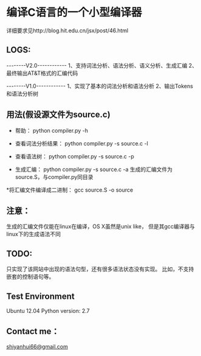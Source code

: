 编译C语言的一个小型编译器
=========================
详细要求见http://blog.hit.edu.cn/jsx/post/46.html


LOGS:
-----

--------V2.0------------
1、支持词法分析、语法分析、语义分析、生成汇编
2、最终输出AT&T格式的汇编代码

--------V1.0------------
1、实现了基本的词法分析和语法分析
2、输出Tokens和语法分析树



用法(假设源文件为source.c)
------------------------
* 帮助：
	python compiler.py -h

* 查看词法分析结果：
	python compiler.py -s source.c -l

* 查看语法树：
	python compiler.py -s source.c -p

* 生成汇编：
	python compiler.py -s source.c -a
生成的汇编文件为source.S，与compiler.py同目录

*将汇编文件编译成二进制：
	gcc source.S -o source



注意：
------------------------
生成的汇编文件仅能在linux在编译，OS X虽然是unix like，
但是其gcc编译器与linux下的生成语法不同



TODO:
------------------------
只实现了该网站中出现的语法句型，还有很多语法状态没有实现。
比如，不支持嵌套的控制语句等。


Test Environment
------------------------
Ubuntu 12.04
Python version: 2.7


Contact me：
------------------------
shiyanhui66@gmail.com
